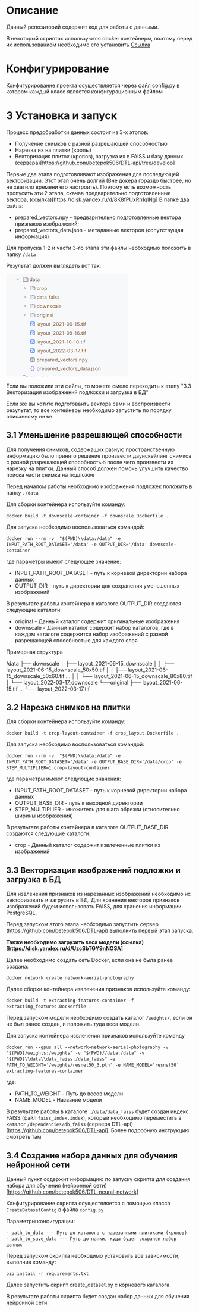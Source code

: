 # Описание

Данный репозиторий содержит код для работы с данными.

В некоторый скриптах используются docker контейнеры, поэтому перед их использованием необходимо его установить [Ссылка](https://www.docker.com/get-started/)

# Конфигурирование

Конфигурирование проекта осуществляется через файл config.py в котором каждый класс является конфигурационным файлом 

# 3 Установка и запуск

Процесс предобработки данных состоит из 3-х этопов:

- Получение снимков с разной разрешающей способностью
- Нарезка их на плитки (кропы)
- Векторизация плиток (кропов), загрузка их в FAISS и базу данных (сервера)[https://github.com/betepok506/DTL-api/tree/develop]

Первые два этапа подготовливают изображения для последующей векторизации. Этот этап очень долгий (Вне докера гораздо быстрее, но не хватило времени его настроить).
Поэтому есть возможность пропусить эти 2 этапа, скачав предварительно подготовленные вектора, (ссылка)[https://disk.yandex.ru/d/8K8fPUxRh1qlNg] 
В папке два файла:
- prepared_vectors.npy - предварительно подготовленные вектора признаков изображений;
- prepared_vectors_data.json - метаданные векторов (сопутствущая информация)

Для пропуска 1-2 и части 3-го этапа эти файлы необходимо положить в папку `/data`

Результат должен выглядеть вот так:

![](docs/faiss_data.PNG)

Если вы положили эти файлы, то можете смело переходить к этапу "3.3 Векторизация изображений подложки и загрузка в БД"

Если же вы хотите подготоваить вектора сами и воспроизвести результат, то все контейнеры необходимо запустить по порядку описанному ниже.

## 3.1 Уменьшение разрешающей способности

Для получения снимков, содержащих разную пространственную информацию было принято решение произвести даунскейлинг 
снимков с разной разрешающей способностью после чего произвести их нарезку на плитки. 
Данный способ должен помочь улучшить качество поиска части снимка на подложке 


Перед началом работы необходимо изображения подложек положить в папку `./data`

Для сборки контейнера используйте команду:
```commandline
docker build -t downscale-container -f downscale.Dockerfile .
```

Для запуска необходимо воспользоваться командой:
```commandline
docker run --rm -v  "$(PWD)\\data:/data" -e INPUT_PATH_ROOT_DATASET='/data' -e OUTPUT_DIR='/data' downscale-container
```
где параметры имеют следующее значение:
- INPUT_PATH_ROOT_DATASET - путь к корневой директории набора данных
- OUTPUT_DIR - путь к директории для сохранения уменьшенных изображений

В результате работы контейнера в каталоге OUTPUT_DIR создаются следующие каталоги:
- original - Данный каталог содержит оригинальные изображения
- downscale - Данный каталог содержит набор каталогов, где в каждом каталоге содержится набор изображений с разной разрешающей способностью для каждого слоя

Примерная структура

/data
├── downscale
│   ├── layout_2021-06-15_downscale
│   │   ├── layout_2021-06-15_downscale_50x50.tif
│   │   ├── layout_2021-06-15_downscale_50x60.tif
...
│   │   └── layout_2021-06-15_downscale_80x80.tif
│   └── layout_2022-03-17_downscale
└──original
   ├── layout_2021-06-15.tif
    ...
   └── layout_2022-03-17.tif

## 3.2 Нарезка снимков на плитки

Для сборки контейнера используйте команду:
```commandline
docker build -t crop-layout-container -f crop_layout.Dockerfile .
```

Для запуска необходимо воспользоваться командой:
```commandline
docker run --rm -v  "$(PWD)\\data:/data" -e INPUT_PATH_ROOT_DATASET='/data' -e OUTPUT_BASE_DIR='/data/crop' -e STEP_MULTIPLIER=1 crop-layout-container
```
где параметры имеют следующие значения:
- INPUT_PATH_ROOT_DATASET - путь к корневой директории набора данных
- OUTPUT_BASE_DIR - путь к выходной директории
- STEP_MULTIPLIER - множитель для шага обрезки (относительно ширины изображения)

В результате работы контейнера в каталоге OUTPUT_BASE_DIR создаются следующие каталоги:
- crop - Данный каталог содержит извлеченные плитки из изображений

## 3.3 Векторизация изображений подложки и загрузка в БД

Для извлечения признаков из нарезанных изображений необходимо их векторизовать и загрузить в БД.
Для хранения векторов признаков изображений будем использовать FAISS, для хранения информации PostgreSQL.

Перед запуском этого этапа необходимо запустить сервер (https://github.com/betepok506/DTL-api) выполнить первый этап запуска.

**Также необходимо загрузить веса модели (ссылка)[https://disk.yandex.ru/d/UzcSbTGY9nNOSA]**

Далее необходимо создать сеть Docker, если она не была ранее создана:
```commandline
docker network create network-aerial-photography
```

Далее сборки контейнера извлечения признаков используйте команду:
```commandline
docker build -t extracting-features-container -f extracting_features.Dockerfile .
```

Перед запуском модели необходимо создать каталог `/weights/`, если он не был ранее создан, и положить туда веса модели.

Для запуска контейнера извлечения признаков используйте команду
```commandline
docker run --gpus all --network=network-aerial-photography -v  "${PWD}/weights:/weights" -v "${PWD}//data:/data" -v "${PWD}\\data\\data_faiss:/data_faiss" -e PATH_TO_WEIGHT='/weights/resnet50_3.pth' -e NAME_MODEL='resnet50' extracting-features-container
```
где:
- PATH_TO_WEIGHT - Путь до весов модели
- NAME_MODEL - Название модели

В результате работы в каталоге `./data/data_faiss` будет создан индекс FAISS (файл `faiss_index.index`), 
который необходимо переместить в каталог `/dependencies/db_faiss`
(сервера DTL-api)[https://github.com/betepok506/DTL-api]. Более подробную инструкцию смотреть там

## 3.4 Создание набора данных для обучения нейронной сети

Данный пункт содержит информацию по запуску скрипта для создания набора для обучения (нейронной сети)[https://github.com/betepok506/DTL-neural-network]

Конфигурирование скрипта осуществляется с помощью класса `CreateDatasetConfig` в файла `config.py`

Параметры конфигурации:
```commandline
- path_to_data --- Путь до каталога с нарезанными плитоками (кропов)
- path_to_save_data --- Путь до папки, куда будет сохранен набор данных
```

Перед запуском скрипта необходимо установить все зависимости, выполнив команду:
```commandline
pip install -r requirements.txt
```

Далее запустить скрипт create_dataset.py с корневого каталога.

В результате работы скрипта будет создан набор данных для обучения нейронной сети.